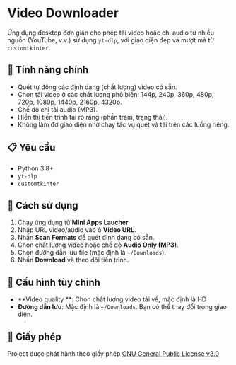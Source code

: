# Video Downloader

Ứng dụng desktop đơn giản cho phép tải video hoặc chỉ audio từ nhiều nguồn (YouTube, v.v.) sử dụng `yt-dlp`, với giao diện đẹp và mượt mà từ `customtkinter`.

## 🚀 Tính năng chính

- Quét tự động các định dạng (chất lượng) video có sẵn.
- Chọn tải video ở các chất lượng phổ biến: 144p, 240p, 360p, 480p, 720p, 1080p, 1440p, 2160p, 4320p.
- Chế độ chỉ tải audio (MP3).
- Hiển thị tiến trình tải rõ ràng (phần trăm, trạng thái).
- Không làm đơ giao diện nhờ chạy tác vụ quét và tải trên các luồng riêng.

## 📋 Yêu cầu

- Python 3.8+
- `yt-dlp`
- `customtkinter`

## 🚦 Cách sử dụng

1. Chạy ứng dụng từ **Mini Apps Laucher**
2. Nhập URL video/audio vào ô **Video URL**.
3. Nhấn **Scan Formats** để quét định dạng có sẵn.
4. Chọn chất lượng video hoặc chế độ **Audio Only (MP3)**.
5. Chọn đường dẫn lưu file (mặc định là `~/Downloads`).
6. Nhấn **Download** và theo dõi tiến trình.

## 🔧 Cấu hình tùy chỉnh

- **Video quality **: Chọn chất lượng video tải về, mặc định là HD
- **Đường dẫn lưu**: Mặc định là `~/Downloads`. Bạn có thể thay đổi trong giao diện.


## 📝 Giấy phép

Project được phát hành theo giấy phép [GNU General Public License v3.0](https://github.com/nguyenhhoa03/mini-apps/blob/main/LICENSE)

